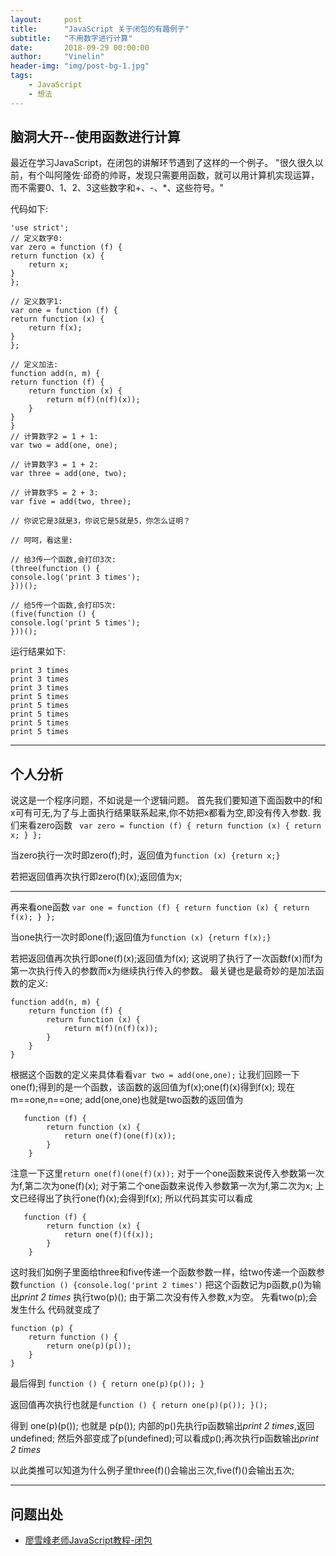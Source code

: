 ```yaml
---
layout:     post
title:      "JavaScript 关于闭包的有趣例子"
subtitle:   "不用数字进行计算"
date:       2018-09-29 00:00:00
author:     "Vinelin"
header-img: "img/post-bg-1.jpg"
tags:
    - JavaScript
    - 想法
---
```


## 脑洞大开--使用函数进行计算

最近在学习JavaScript，在闭包的讲解环节遇到了这样的一个例子。
"很久很久以前，有个叫阿隆佐·邱奇的帅哥，发现只需要用函数，就可以用计算机实现运算，而不需要0、1、2、3这些数字和+、-、\*、这些符号。"

代码如下:

    'use strict';
    // 定义数字0:
    var zero = function (f) {
    return function (x) {
        return x;
    }
    };

    // 定义数字1:
    var one = function (f) {
    return function (x) {
        return f(x);
    }
    };

    // 定义加法:
    function add(n, m) {
    return function (f) {
        return function (x) {
            return m(f)(n(f)(x));
        }
    }
    }
    // 计算数字2 = 1 + 1:
    var two = add(one, one);

    // 计算数字3 = 1 + 2:
    var three = add(one, two);

    // 计算数字5 = 2 + 3:
    var five = add(two, three);

    // 你说它是3就是3，你说它是5就是5，你怎么证明？

    // 呵呵，看这里:

    // 给3传一个函数,会打印3次:
    (three(function () {
    console.log('print 3 times');
    }))();

    // 给5传一个函数,会打印5次:
    (five(function () {
    console.log('print 5 times');
    }))();

运行结果如下:

    print 3 times
    print 3 times
    print 3 times
    print 5 times
    print 5 times
    print 5 times
    print 5 times
    print 5 times

---

## 个人分析
说这是一个程序问题，不如说是一个逻辑问题。
首先我们要知道下面函数中的f和x可有可无,为了与上面执行结果联系起来,你不妨把x都看为空,即没有传入参数.
我们来看zero函数
` var zero = function (f) {
    return function (x) {
        return x;
    }
    };`

当zero执行一次时即zero(f);时，返回值为`function (x) {return x;}`

若把返回值再次执行即zero(f)(x);返回值为x;
- - -
再来看one函数
`var one = function (f) {
    return function (x) {
        return f(x);
    }
    };`

当one执行一次时即one(f);返回值为`function (x) {return f(x);}`

若把返回值再次执行即one(f)(x);返回值为f(x);
这说明了执行了一次函数f(x)而f为第一次执行传入的参数而x为继续执行传入的参数。
最关键也是最奇妙的是加法函数的定义:

    function add(n, m) {
        return function (f) {
            return function (x) {
                return m(f)(n(f)(x));
            }
        }
    }

根据这个函数的定义来具体看看`var two = add(one,one);`
让我们回顾一下one(f);得到的是一个函数，该函数的返回值为f(x);one(f)(x)得到f(x);
现在 m==one,n==one;
add(one,one)也就是two函数的返回值为

       function (f) {
            return function (x) {
                return one(f)(one(f)(x));
            }
        }

注意一下这里`return one(f)(one(f)(x));`
对于一个one函数来说传入参数第一次为f,第二次为one(f)(x);
对于第二个one函数来说传入参数第一次为f,第二次为x;
上文已经得出了执行one(f)(x);会得到f(x);
所以代码其实可以看成

       function (f) {
            return function (x) {
                return one(f)(f(x));
            }
        }

这时我们如例子里面给three和five传递一个函数参数一样，给two传递一个函数参数`function () {console.log('print 2 times')`
把这个函数记为p函数,p()为输出*print 2 times*
执行two(p)();
由于第二次没有传入参数,x为空。
先看two(p);会发生什么
代码就变成了

    function (p) {
        return function () {
            return one(p)(p());
        }
    }

最后得到
`function () {
                return one(p)(p());
            }`

返回值再次执行也就是`function () {
                return one(p)(p());
            }();`

得到 one(p)(p());
也就是  p(p());
内部的p()先执行p函数输出*print 2 times*,返回undefined;
然后外部变成了p(undefined);可以看成p();再次执行p函数输出*print 2 times*

以此类推可以知道为什么例子里three(f)()会输出三次,five(f)()会输出五次;

---

## 问题出处

* [廖雪峰老师JavaScript教程-闭包](https://www.liaoxuefeng.com/wiki/001434446689867b27157e896e74d51a89c25cc8b43bdb3000/00143449934543461c9d5dfeeb848f5b72bd012e1113d15000#0)
